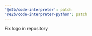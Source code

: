 ```yaml
---
'@e2b/code-interpreter': patch
'@e2b/code-interpreter-python': patch
---
```


Fix logo in repository
